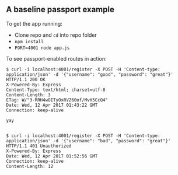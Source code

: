 ## A baseline passport example

To get the app running:
* Clone repo and `cd` into repo folder
* `npm install`
* `PORT=4001 node app.js`

To see passport-enabled routes in action:
```
$ curl -i localhost:4001/register -X POST -H 'Content-type: application/json' -d '{"username": "good", "password": "great"}'
HTTP/1.1 200 OK
X-Powered-By: Express
Content-Type: text/html; charset=utf-8
Content-Length: 3
ETag: W/"3-RRH4wOITyOxRVZ60of/MvH5CcQ4"
Date: Wed, 12 Apr 2017 01:43:22 GMT
Connection: keep-alive

yay


$ curl -i localhost:4001/register -X POST -H 'Content-type: application/json' -d '{"username": "bad", "password": "great"}'
HTTP/1.1 401 Unauthorized
X-Powered-By: Express
Date: Wed, 12 Apr 2017 01:52:56 GMT
Connection: keep-alive
Content-Length: 12
```
